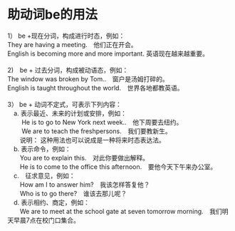 # 助动词be的用法
 	
1） be +现在分词，构成进行时态，例如：<br>
They are having a meeting.　他们正在开会。<br>
English is becoming more and more important. 英语现在越来越重要。<br>
<br>
2)　be + 过去分词，构成被动语态，例如：<br>
The window was broken by Tom..　窗户是汤姆打碎的。<br>
English is taught throughout the world.　世界各地都教英语。<br>
<br>
3） be + 动词不定式，可表示下列内容：<br>
　a. 表示最近、未来的计划或安排，例如：<br>
　　 He is to go to New York next week..　他下周要去纽约。<br>
　　 We are to teach the freshpersons.　我们要教新生。<br>
　　说明： 这种用法也可以说成是一种将来时态表达法。<br>
　b. 表示命令，例如：<br>
　　You are to explain this.　对此你要做出解释。<br>
　　He is to come to the office this afternoon.　要他今天下午来办公室。<br>
　c.　征求意见，例如：<br>
　　How am I to answer him?　我该怎样答复他？<br>
　　Who is to go there?　谁该去那儿呢？<br>
　d. 表示相约、商定，例如：<br>
　　We are to meet at the school gate at seven tomorrow morning.　我们明天早晨7点在校门口集合。<br>
